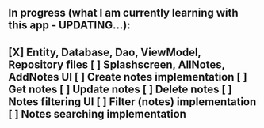 
<h2> In progress (what I am currently learning with this app - UPDATING...): <h2>
[X] Entity, Database, Dao, ViewModel, Repository files
[ ] Splashscreen, AllNotes, AddNotes UI
[ ] Create notes implementation
[ ] Get notes
[ ] Update notes
[ ] Delete notes
[ ] Notes filtering UI
[ ] Filter (notes) implementation
[ ] Notes searching implementation